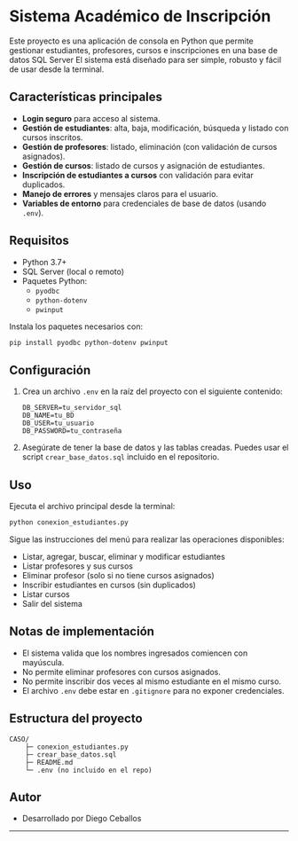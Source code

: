 # Sistema Académico de Inscripción

Este proyecto es una aplicación de consola en Python que permite gestionar estudiantes, profesores, cursos e inscripciones en una base de datos SQL Server El sistema está diseñado para ser simple, robusto y fácil de usar desde la terminal.

## Características principales
- **Login seguro** para acceso al sistema.
- **Gestión de estudiantes**: alta, baja, modificación, búsqueda y listado con cursos inscritos.
- **Gestión de profesores**: listado, eliminación (con validación de cursos asignados).
- **Gestión de cursos**: listado de cursos y asignación de estudiantes.
- **Inscripción de estudiantes a cursos** con validación para evitar duplicados.
- **Manejo de errores** y mensajes claros para el usuario.
- **Variables de entorno** para credenciales de base de datos (usando `.env`).

## Requisitos
- Python 3.7+
- SQL Server (local o remoto)
- Paquetes Python:
	- `pyodbc`
	- `python-dotenv`
	- `pwinput`

Instala los paquetes necesarios con:
```bash
pip install pyodbc python-dotenv pwinput
```

## Configuración
1. Crea un archivo `.env` en la raíz del proyecto con el siguiente contenido:
	 ```env
	 DB_SERVER=tu_servidor_sql
	 DB_NAME=tu_BD
	 DB_USER=tu_usuario
	 DB_PASSWORD=tu_contraseña
	 ```

2. Asegúrate de tener la base de datos y las tablas creadas. Puedes usar el script `crear_base_datos.sql` incluido en el repositorio.

## Uso
Ejecuta el archivo principal desde la terminal:
```bash
python conexion_estudiantes.py
```

Sigue las instrucciones del menú para realizar las operaciones disponibles:
- Listar, agregar, buscar, eliminar y modificar estudiantes
- Listar profesores y sus cursos
- Eliminar profesor (solo si no tiene cursos asignados)
- Inscribir estudiantes en cursos (sin duplicados)
- Listar cursos
- Salir del sistema

## Notas de implementación
- El sistema valida que los nombres ingresados comiencen con mayúscula.
- No permite eliminar profesores con cursos asignados.
- No permite inscribir dos veces al mismo estudiante en el mismo curso.
- El archivo `.env` debe estar en `.gitignore` para no exponer credenciales.

## Estructura del proyecto
```
CASO/
	├─ conexion_estudiantes.py
	├─ crear_base_datos.sql
	├─ README.md
	└─ .env (no incluido en el repo)
```

## Autor
- Desarrollado por Diego Ceballos

---